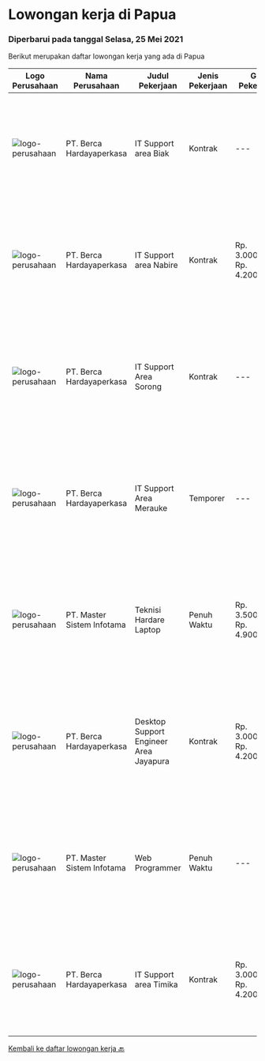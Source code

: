 
  # Lowongan kerja di Papua

  ### Diperbarui pada tanggal Selasa, 25 Mei 2021

  Berikut merupakan daftar lowongan kerja yang ada di Papua

  |Logo Perusahaan | Nama Perusahaan | Judul Pekerjaan | Jenis Pekerjaan | Gaji Pekerjaan | Lokasi | Deskripsi | Tanggal diunggah | Pranala |
  | -------------- | --------------- | --------------- | --------- | --------- | -------------- | ------- | ----------- | ----------- |
  |![logo-perusahaan](https://image-service-cdn.seek.com.au/0c900ac2b5b1a2cf9bee651ce5d069e68ff14c92/ee4dce1061f3f616224767ad58cb2fc751b8d2dc)|PT. Berca Hardayaperkasa|IT Support area Biak|Kontrak|---|Papua|Responsibilities : Notebook hardware troubleshoot, such as RAM, Hardisk, VGA  Manage server : windows, linux , mail server   Technical documentations...|Minggu, 23 Mei 2021|https://www.jobstreet.co.id/id/job/it-support-area-biak-3527353?token=0~36a100fb-b223-4767-b946-3c3098ae72b0&sectionRank=1&jobId=jobstreet-id-job-3527353|
|![logo-perusahaan](https://image-service-cdn.seek.com.au/0c900ac2b5b1a2cf9bee651ce5d069e68ff14c92/ee4dce1061f3f616224767ad58cb2fc751b8d2dc)|PT. Berca Hardayaperkasa|IT Support area Nabire|Kontrak|Rp. 3.000.000-Rp. 4.200.000|Papua|Responsibilities : Notebook hardware troubleshoot, such as RAM, Hardisk, VGA   Manage server : windows, linux , mail server   Technical documentations...|Minggu, 23 Mei 2021|https://www.jobstreet.co.id/id/job/it-support-area-nabire-3527378?token=0~36a100fb-b223-4767-b946-3c3098ae72b0&sectionRank=2&jobId=jobstreet-id-job-3527378|
|![logo-perusahaan](https://image-service-cdn.seek.com.au/0c900ac2b5b1a2cf9bee651ce5d069e68ff14c92/ee4dce1061f3f616224767ad58cb2fc751b8d2dc)|PT. Berca Hardayaperkasa|IT Support Area Sorong|Kontrak|---|Papua|Responsibilities : Notebook hardware troubleshoot, such as RAM, Hardisk, VGA Manage server : windows, linux , mail server Technical documentations of...|Sabtu, 22 Mei 2021|https://www.jobstreet.co.id/id/job/it-support-area-sorong-3527133?token=0~36a100fb-b223-4767-b946-3c3098ae72b0&sectionRank=3&jobId=jobstreet-id-job-3527133|
|![logo-perusahaan](https://image-service-cdn.seek.com.au/0c900ac2b5b1a2cf9bee651ce5d069e68ff14c92/ee4dce1061f3f616224767ad58cb2fc751b8d2dc)|PT. Berca Hardayaperkasa|IT Support Area Merauke|Temporer|---|Merauke|Responsibilities : Notebook hardware troubleshoot, such as RAM, Hardisk, VGA Manage server : windows, linux , mail server Technical documentations of...|Sabtu, 22 Mei 2021|https://www.jobstreet.co.id/id/job/it-support-area-merauke-3527138?token=0~36a100fb-b223-4767-b946-3c3098ae72b0&sectionRank=4&jobId=jobstreet-id-job-3527138|
|![logo-perusahaan](https://image-service-cdn.seek.com.au/2f13fa8d9665580b44c4bdc2276de5ec364a7ab7/ee4dce1061f3f616224767ad58cb2fc751b8d2dc)|PT. Master Sistem Infotama|Teknisi Hardare Laptop|Penuh Waktu|Rp. 3.500.000-Rp. 4.900.000|Papua|Menangani keluhan customer Menganalisis kerusakan rangkaian elektronika pada produk Melakukan repair/eskalasi sesuai analisis kerusakan baik itu...|Rabu, 19 Mei 2021|https://www.jobstreet.co.id/id/job/teknisi-hardare-laptop-3523209?token=0~36a100fb-b223-4767-b946-3c3098ae72b0&sectionRank=5&jobId=jobstreet-id-job-3523209|
|![logo-perusahaan](https://image-service-cdn.seek.com.au/0c900ac2b5b1a2cf9bee651ce5d069e68ff14c92/ee4dce1061f3f616224767ad58cb2fc751b8d2dc)|PT. Berca Hardayaperkasa|Desktop Support Engineer Area Jayapura|Kontrak|Rp. 3.000.000-Rp. 4.200.000|Jayapura|Delivery the implementation and provide PC, Printer, and Networking. Analyze and diagnose technical issues and give fast problem resolution Technical...|Rabu, 19 Mei 2021|https://www.jobstreet.co.id/id/job/desktop-support-engineer-area-jayapura-3523410?token=0~36a100fb-b223-4767-b946-3c3098ae72b0&sectionRank=6&jobId=jobstreet-id-job-3523410|
|![logo-perusahaan](https://image-service-cdn.seek.com.au/2f13fa8d9665580b44c4bdc2276de5ec364a7ab7/ee4dce1061f3f616224767ad58cb2fc751b8d2dc)|PT. Master Sistem Infotama|Web Programmer|Penuh Waktu|---|Papua|PT. Master SIstem Infotama (MSI Group) merupakan perusahaan yang bergerak di bidang IT Hardware &amp; Networking. Berdiri sejak tahun 2012 di Nabire...|Rabu, 19 Mei 2021|https://www.jobstreet.co.id/id/job/web-programmer-3523088?token=0~36a100fb-b223-4767-b946-3c3098ae72b0&sectionRank=7&jobId=jobstreet-id-job-3523088|
|![logo-perusahaan](https://image-service-cdn.seek.com.au/0c900ac2b5b1a2cf9bee651ce5d069e68ff14c92/ee4dce1061f3f616224767ad58cb2fc751b8d2dc)|PT. Berca Hardayaperkasa|IT Support area Timika|Kontrak|Rp. 3.000.000-Rp. 4.200.000|Timika|Responsibilities : Notebook hardware troubleshoot, such as RAM, Hardisk, VGA   Manage server : windows, linux , mail server   Technical documentations...|Senin, 17 Mei 2021|https://www.jobstreet.co.id/id/job/it-support-area-timika-3527383?token=0~36a100fb-b223-4767-b946-3c3098ae72b0&sectionRank=8&jobId=jobstreet-id-job-3527383|


  [Kembali ke daftar lowongan kerja 🔙](../README.md#daftar-lowongan-kerja)
  